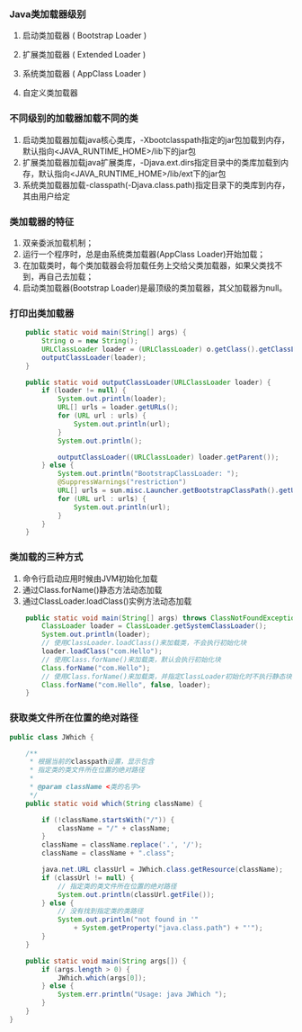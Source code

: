 ### Java类加载器级别

1. 启动类加载器 ( Bootstrap Loader )

2. 扩展类加载器 ( Extended Loader )

3. 系统类加载器 ( AppClass Loader )

4. 自定义类加载器

### 不同级别的加载器加载不同的类

1. 启动类加载器加载java核心类库，-Xbootclasspath指定的jar包加载到内存，默认指向<JAVA_RUNTIME_HOME>/lib下的jar包
2. 扩展类加载器加载java扩展类库，-Djava.ext.dirs指定目录中的类库加载到内存，默认指向<JAVA_RUNTIME_HOME>/lib/ext下的jar包
3. 系统类加载器加载-classpath(-Djava.class.path)指定目录下的类库到内存，其由用户给定

### 类加载器的特征

1. 双亲委派加载机制；
2. 运行一个程序时，总是由系统类加载器(AppClass Loader)开始加载；
3. 在加载类时，每个类加载器会将加载任务上交给父类加载器，如果父类找不到，再自己去加载；
4. 启动类加载器(Bootstrap Loader)是最顶级的类加载器，其父加载器为null。

### 打印出类加载器

``` java
    public static void main(String[] args) {
        String o = new String();
        URLClassLoader loader = (URLClassLoader) o.getClass().getClassLoader();
        outputClassLoader(loader);
    }

    public static void outputClassLoader(URLClassLoader loader) {
        if (loader != null) {
            System.out.println(loader);
            URL[] urls = loader.getURLs();
            for (URL url : urls) {
                System.out.println(url);
            }
            System.out.println();

            outputClassLoader((URLClassLoader) loader.getParent());
        } else {
            System.out.println("BootstrapClassLoader: ");
            @SuppressWarnings("restriction")
            URL[] urls = sun.misc.Launcher.getBootstrapClassPath().getURLs();
            for (URL url : urls) {
                System.out.println(url);
            }
        }
    }
```

### 类加载的三种方式

1. 命令行启动应用时候由JVM初始化加载
2. 通过Class.forName()静态方法动态加载
3. 通过ClassLoader.loadClass()实例方法动态加载

``` java
	public static void main(String[] args) throws ClassNotFoundException {
		ClassLoader loader = ClassLoader.getSystemClassLoader();
		System.out.println(loader);
		// 使用ClassLoader.loadClass()来加载类，不会执行初始化块
		loader.loadClass("com.Hello");
		// 使用Class.forName()来加载类，默认会执行初始化块
		Class.forName("com.Hello");
		// 使用Class.forName()来加载类，并指定ClassLoader初始化时不执行静态块
		Class.forName("com.Hello", false, loader);
	}
```

### 获取类文件所在位置的绝对路径

``` java
public class JWhich {

    /**
     * 根据当前的classpath设置，显示包含
     * 指定类的类文件所在位置的绝对路径
     * 
     * @param className <类的名字>
     */
    public static void which(String className) {

        if (!className.startsWith("/")) {
            className = "/" + className;
        }
        className = className.replace('.', '/');
        className = className + ".class";

        java.net.URL classUrl = JWhich.class.getResource(className);
        if (classUrl != null) {
            // 指定类的类文件所在位置的绝对路径
            System.out.println(classUrl.getFile());
        } else {
            // 没有找到指定类的类路径
            System.out.println("not found in '"
                + System.getProperty("java.class.path") + "'");
        }
    }

    public static void main(String args[]) {
        if (args.length > 0) {
            JWhich.which(args[0]);
        } else {
            System.err.println("Usage: java JWhich ");
        }
    }
}
```
